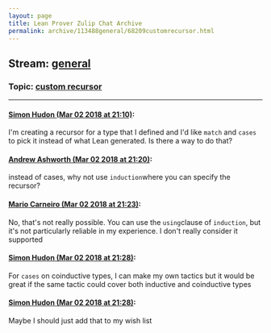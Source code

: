 ```yaml
---
layout: page
title: Lean Prover Zulip Chat Archive 
permalink: archive/113488general/68209customrecursor.html
---
```


## Stream: [general](index.html)
### Topic: [custom recursor](68209customrecursor.html)

---

#### [Simon Hudon (Mar 02 2018 at 21:10)](https://leanprover.zulipchat.com/#narrow/stream/113488-general/topic/custom%20recursor/near/123198503):
I'm creating a recursor for a type that I defined and I'd like `match` and `cases` to pick it instead of what Lean generated. Is there a way to do that?

#### [Andrew Ashworth (Mar 02 2018 at 21:20)](https://leanprover.zulipchat.com/#narrow/stream/113488-general/topic/custom%20recursor/near/123198843):
instead of cases, why not use `induction`where you can specify the recursor?

#### [Mario Carneiro (Mar 02 2018 at 21:23)](https://leanprover.zulipchat.com/#narrow/stream/113488-general/topic/custom%20recursor/near/123198918):
No, that's not really possible. You can use the `using`clause of `induction`, but it's not particularly reliable in my experience. I don't really consider it supported

#### [Simon Hudon (Mar 02 2018 at 21:28)](https://leanprover.zulipchat.com/#narrow/stream/113488-general/topic/custom%20recursor/near/123199074):
For `cases` on coinductive types, I can make my own tactics but it would be great if the same tactic could cover both inductive and coinductive types

#### [Simon Hudon (Mar 02 2018 at 21:28)](https://leanprover.zulipchat.com/#narrow/stream/113488-general/topic/custom%20recursor/near/123199079):
Maybe I should just add that to my wish list

